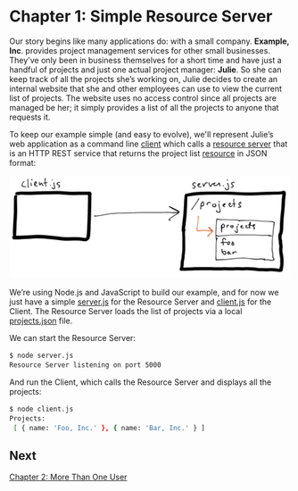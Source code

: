 # Chapter 1:  Simple Resource Server

Our story begins like many applications do: with a small company. **Example, Inc**. provides project management services for other small businesses. They've only been in business themselves for a short time and have just a handful of projects and just one actual project manager: **Julie**. So she can keep track of all the projects she’s working on, Julie decides to create an internal website that she and other employees can use to view the current list of projects.  The website uses no access control since all projects are managed be her; it simply provides a list of all the projects to anyone that requests it.

To keep our example simple (and easy to evolve), we'll represent Julie’s web application as a command line [client](../terms.md#client) which calls a [resource server](../terms.md#resource-server) that is an HTTP REST service that returns the project list [resource](../terms.md#resource) in JSON format:

![](./diagram-01.png)

We’re using Node.js and JavaScript to build our example, and for now we just have a simple [server.js](./server.js) for the Resource Server and [client.js](./client.js) for the Client. The Resource Server loads the list of projects via a local [projects.json](./projects.json) file.

We can start the Resource Server:

```sh
$ node server.js
Resource Server listening on port 5000
```

And run the Client, which calls the Resource Server and displays all the projects:

```sh
$ node client.js
Projects:
 [ { name: 'Foo, Inc.' }, { name: 'Bar, Inc.' } ]
```

## Next

[Chapter 2: More Than One User](../02-more-than-one-user)
